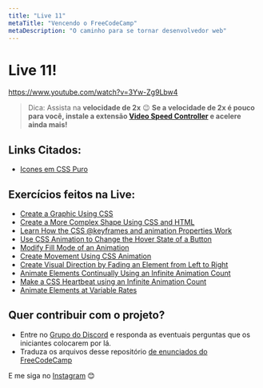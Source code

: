 ```yaml
---
title: "Live 11"
metaTitle: "Vencendo o FreeCodeCamp"
metaDescription: "O caminho para se tornar desenvolvedor web"
---
```


# Live 11!

https://www.youtube.com/watch?v=3Yw-Zg9Lbw4

> Dica: Assista na **velocidade de 2x** 😉 **Se a velocidade de 2x é pouco para você, instale a extensão [Video Speed Controller](http://bit.ly/2YjPJn2) e acelere ainda mais!**

## Links Citados:

-  [Icones em CSS Puro](https://cssicon.space/#/icon/key)


## Exercícios feitos na Live: 

-   [Create a Graphic Using CSS](https://www.freecodecamp.org/learn/responsive-web-design/applied-visual-design/create-a-graphic-using-css)
-   [Create a More Complex Shape Using CSS and HTML](https://www.freecodecamp.org/learn/responsive-web-design/applied-visual-design/create-a-more-complex-shape-using-css-and-html)
-   [Learn How the CSS @keyframes and animation Properties Work](https://www.freecodecamp.org/learn/responsive-web-design/applied-visual-design/learn-how-the-css-keyframes-and-animation-properties-work)
-   [Use CSS Animation to Change the Hover State of a Button](https://www.freecodecamp.org/learn/responsive-web-design/applied-visual-design/use-css-animation-to-change-the-hover-state-of-a-button)
-   [Modify Fill Mode of an Animation](https://www.freecodecamp.org/learn/responsive-web-design/applied-visual-design/modify-fill-mode-of-an-animation)
-   [Create Movement Using CSS Animation](https://www.freecodecamp.org/learn/responsive-web-design/applied-visual-design/create-movement-using-css-animation)
-   [Create Visual Direction by Fading an Element from Left to Right](https://www.freecodecamp.org/learn/responsive-web-design/applied-visual-design/create-visual-direction-by-fading-an-element-from-left-to-right)
-   [Animate Elements Continually Using an Infinite Animation Count](https://www.freecodecamp.org/learn/responsive-web-design/applied-visual-design/animate-elements-continually-using-an-infinite-animation-count)
-   [Make a CSS Heartbeat using an Infinite Animation Count](https://www.freecodecamp.org/learn/responsive-web-design/applied-visual-design/make-a-css-heartbeat-using-an-infinite-animation-count)
-   [Animate Elements at Variable Rates](https://www.freecodecamp.org/learn/responsive-web-design/applied-visual-design/animate-elements-at-variable-rates)

## Quer contribuir com o projeto?

- Entre no [Grupo do Discord](https://bit.ly/discord-reativa) e responda as eventuais perguntas que os iniciantes colocarem por lá.
- Traduza os arquivos desse repositório [de enunciados do FreeCodeCamp](https://github.com/reativa/traducao-freecodecamp)

E me siga no [Instagram](http://bit.ly/reativa-insta) 😊

